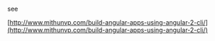 see

[http://www.mithunvp.com/build-angular-apps-using-angular-2-cli/](http://www.mithunvp.com/build-angular-apps-using-angular-2-cli/)
